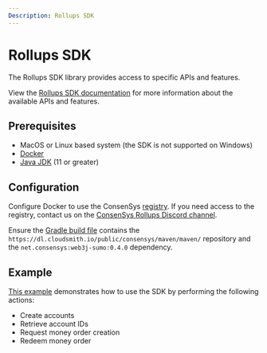 ```yaml
---
Description: Rollups SDK
---
```


# Rollups SDK

The Rollups SDK library provides access to specific APIs and features.

View the [Rollups SDK documentation](https://consensys.github.io/sumo/) for more information about the available APIs and features.

## Prerequisites

* MacOS or Linux based system (the SDK is not supported on Windows)
* [Docker](https://docs.docker.com/get-docker/)
* [Java JDK](https://www.oracle.com/java/technologies/downloads/) (11 or greater)

## Configuration

Configure Docker to use the ConsenSys [registry](https://help.cloudsmith.io/docs/docker-registry#setup).
If you need access to the registry, contact us on the [ConsenSys Rollups Discord channel](https://discord.gg/9mCVSY6).

Ensure the [Gradle build file](https://github.com/ConsenSys/sumo/blob/main/manager/web3j-sdk-examples/build.gradle)
contains the `https://dl.cloudsmith.io/public/consensys/maven/maven/` repository
and the `net.consensys:web3j-sumo:0.4.0` dependency.

## Example

[This example](https://github.com/ConsenSys/sumo/blob/main/manager/web3j-sdk-examples/src/main/java/net/consensys/sumo/web3j/sdk/example/Web3jSdkExample.java)
demonstrates how to use the SDK by performing the following actions:

* Create accounts
* Retrieve account IDs
* Request money order creation
* Redeem money order
